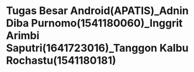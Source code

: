 # Tugas Besar Android(APATIS)_Adnin Diba Purnomo(1541180060)_Inggrit Arimbi Saputri(1641723016)_Tanggon Kalbu Rochastu(1541180181)
